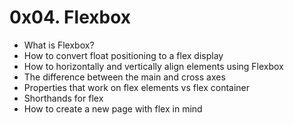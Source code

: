 # 0x04. Flexbox

<ul>
<li>What is Flexbox?</li>
<li>How to convert float positioning to a flex display</li>
<li>How to horizontally and vertically align elements using Flexbox</li>
<li>The difference between the main and cross axes</li>
<li>Properties that work on flex elements vs flex container</li>
<li>Shorthands for flex</li>
<li>How to create a new page with flex in mind</li>
</ul>